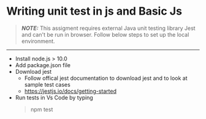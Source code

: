 # Writing unit test in js and Basic Js
> **_NOTE:_** This assigment requires external Java unit testing library Jest and can't be run in browser. Follow below steps to set up the local environment.

--- 
* Install node.js > 10.0
* Add package.json file
* Download jest
	- Follow offical jest documentation to download jest and to look at sample test cases
	- https://jestjs.io/docs/getting-started
* Run tests in Vs Code by typing 
	> npm test